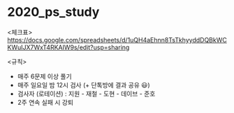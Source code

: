 # 2020_ps_study

<체크표>
https://docs.google.com/spreadsheets/d/1uQH4aEhnn8TsTkhyyddDQBkWCKWuIJX7WxT4RKAIW9s/edit?usp=sharing

<규칙>
- 매주 6문제 이상 풀기
- 매주 일요일 밤 12시 검사 (+ 단톡방에 결과 공유 😃)
- 검사자 (로테이션) : 지원 - 재철 - 도현 - 데이브 - 준호
- 2주 연속 실패 시 강퇴
